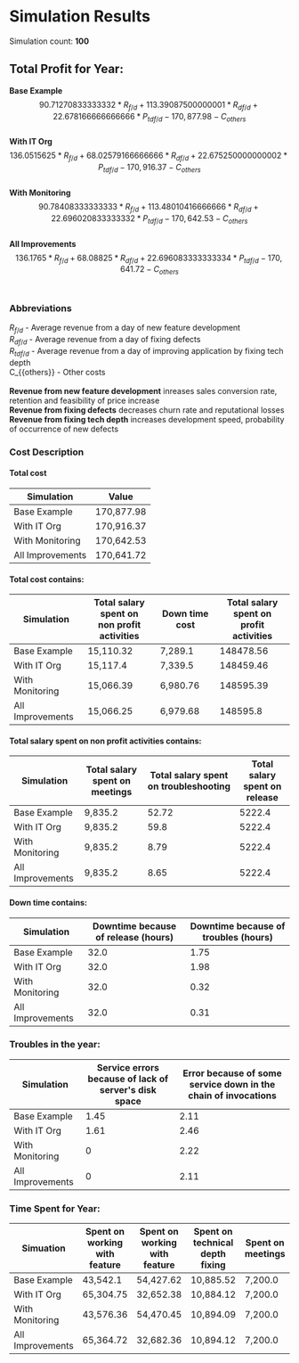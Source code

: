 # Simulation Results
Simulation count: **100**
## Total Profit for Year:
**Base Example**<br/>$$
90.71270833333332*R_{f/d} + 113.39087500000001*R_{df/d} + 22.678166666666666*P_{tdf/d} - 170,877.98 - C_{others}
$$<br/>**With IT Org**<br/>$$
136.0515625*R_{f/d} + 68.02579166666666*R_{df/d} + 22.675250000000002*P_{tdf/d} - 170,916.37 - C_{others}
$$<br/>**With Monitoring**<br/>$$
90.78408333333333*R_{f/d} + 113.48010416666666*R_{df/d} + 22.696020833333332*P_{tdf/d} - 170,642.53 - C_{others}
$$<br/>**All Improvements**<br/>$$
136.1765*R_{f/d} + 68.08825*R_{df/d} + 22.696083333333334*P_{tdf/d} - 170,641.72 - C_{others}
$$<br/>
### Abbreviations
$R_{{f/d}}$ - Average revenue from a day of new feature development<br/>$R_{{df/d}}$ - Average revenue from a day of fixing defects<br/>$R_{{tdf/d}}$ - Average revenue from a day of improving application by fixing tech depth<br/>C_{{others}} - Other costs<br/><br/>**Revenue from new feature development** inreases sales conversion rate, retention and feasibility of price increase<br/>**Revenue from fixing defects** decreases churn rate and reputational losses<br/>**Revenue from fixing tech depth** increases development speed, probability of occurrence of new defects 
### Cost Description
#### Total cost
| Simulation | Value |
| --- | --- |
| Base Example | 170,877.98 |
| With IT Org | 170,916.37 |
| With Monitoring | 170,642.53 |
| All Improvements | 170,641.72 |

#### Total cost contains:
| Simulation | Total salary spent on<br/>non profit activities | Down time cost | Total salary spent on<br/>profit activities |
| --- | --- |--- |--- |
| Base Example | 15,110.32 | 7,289.1 | 148478.56 |
| With IT Org | 15,117.4 | 7,339.5 | 148459.46 |
| With Monitoring | 15,066.39 | 6,980.76 | 148595.39 |
| All Improvements | 15,066.25 | 6,979.68 | 148595.8 |

#### Total salary spent on non profit activities contains:
| Simulation | Total salary spent on meetings | Total salary spent on troubleshooting | Total salary spent on release |
| --- | --- |--- |--- |
| Base Example | 9,835.2 | 52.72 | 5222.4 |
| With IT Org | 9,835.2 | 59.8 | 5222.4 |
| With Monitoring | 9,835.2 | 8.79 | 5222.4 |
| All Improvements | 9,835.2 | 8.65 | 5222.4 |

#### Down time contains:
| Simulation | Downtime because of release (hours) | Downtime because of troubles (hours) |
| --- | --- |--- |
| Base Example | 32.0 | 1.75 |
| With IT Org | 32.0 | 1.98 |
| With Monitoring | 32.0 | 0.32 |
| All Improvements | 32.0 | 0.31 |

### Troubles in the year:
| Simulation | Service errors because of lack of server's disk space | Error because of some service down in the chain of invocations |
| --- | --- | --- |
| Base Example | 1.45 | 2.11 |
| With IT Org | 1.61 | 2.46 |
| With Monitoring | 0 | 2.22 |
| All Improvements | 0 | 2.11 |

### Time Spent for Year:
| Simuation | Spent on<br/>working with feature | Spent on<br/>working with feature | Spent on<br/>technical depth fixing | Spent on meetings | Spent on troubleshooting | Spent on release |
| --- | --- | --- | --- | --- | --- | --- |
| Base Example | 43,542.1 |54,427.62 |10,885.52 |7,200.0 |104.75 |3,840.0 |
| With IT Org | 65,304.75 |32,652.38 |10,884.12 |7,200.0 |118.75 |3,840.0 |
| With Monitoring | 43,576.36 |54,470.45 |10,894.09 |7,200.0 |19.1 |3,840.0 |
| All Improvements | 65,364.72 |32,682.36 |10,894.12 |7,200.0 |18.8 |3,840.0 |
